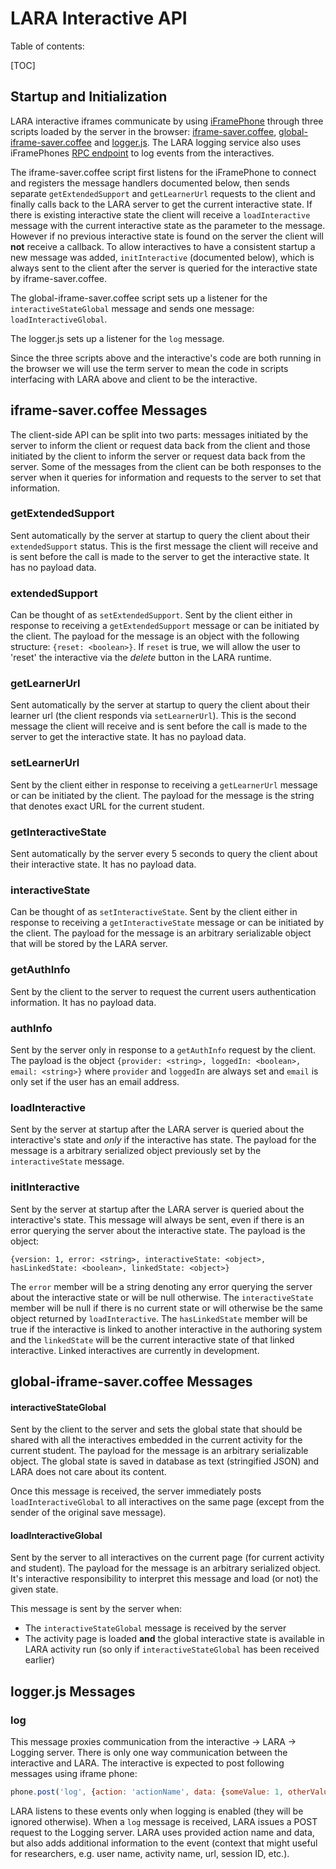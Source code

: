 # LARA Interactive API

Table of contents:

[TOC]

## Startup and Initialization

LARA interactive iframes communicate by using [iFramePhone](https://github.com/concord-consortium/iframe-phone) through three scripts loaded by the server in the browser:  [iframe-saver.coffee](https://github.com/concord-consortium/LARA/blob/master/app/assets/javascripts/iframe-saver.coffee),
[global-iframe-saver.coffee](https://github.com/concord-consortium/LARA/blob/master/app/assets/javascripts/global-iframe-saver.coffee) and
[logger.js](https://github.com/concord-consortium/lara/blob/b51f764600816844088a0d45dc4493c0510eefe0/app/assets/javascripts/logger.js).  The LARA logging service also uses iFramePhones [RPC endpoint](https://github.com/concord-consortium/iframe-phone/blob/master/lib/iframe-phone-rpc-endpoint.js) to log events from the interactives.

The iframe-saver.coffee script first listens for the iFramePhone to connect and registers the message handlers documented below, then sends separate `getExtendedSupport` and `getLearnerUrl`
requests to the client and finally calls back to the LARA server to get the current interactive state.  If there is existing interactive state the client will receive a `loadInteractive` message with the current interactive state as the parameter to the message.  However if no previous interactive state is found on the server the client will **not** receive a callback.  To allow interactives to have a
consistent startup a new message was added, `initInteractive` (documented below), which is always sent to the client after the server is queried for the interactive state by iframe-saver.coffee.

The global-iframe-saver.coffee script sets up a listener for the `interactiveStateGlobal` message and sends one message: `loadInteractiveGlobal`.

The logger.js sets up a listener for the `log` message.

Since the three scripts above and the interactive's code are both running in the browser we will use the term server to mean the code in scripts interfacing with LARA above and client to be the interactive.

## iframe-saver.coffee Messages

The client-side API can be split into two parts: messages initiated by the server to inform the client or request data back from the client and those initiated by the client to inform the server or request data back from the server.  Some of the messages from the client can be both responses to the server when it queries for information and requests to the server to set that information.

### getExtendedSupport

Sent automatically by the server at startup to query the client about their `extendedSupport` status.  This is the first message the client will receive and is sent before the call is made to
the server to get the interactive state.  It has no payload data.

### extendedSupport

Can be thought of as `setExtendedSupport`. Sent by the client either in response to receiving a `getExtendedSupport` message or can be initiated by the client.  The payload for the message is an object with the following structure: `{reset: <boolean>}`.  If `reset` is true, we will allow the user to 'reset' the interactive via the _delete_ button in the LARA runtime.

### getLearnerUrl

Sent automatically by the server at startup to query the client about their learner url (the client responds via `setLearnerUrl`).  This is the second message the client will receive and is sent before the call is made to the server to get the interactive state.  It has no payload data.

### setLearnerUrl

Sent by the client either in response to receiving a `getLearnerUrl` message or can be initiated by the client. The payload for the message is the string that denotes exact URL for the current student.

### getInteractiveState

Sent automatically by the server every 5 seconds to query the client about their interactive state. It has no payload data.

### interactiveState

Can be thought of as `setInteractiveState`. Sent by the client either in response to receiving a `getInteractiveState` message or can be initiated by the client.  The payload for the message is an arbitrary serializable object that will be stored by the LARA server.

### getAuthInfo

Sent by the client to the server to request the current users authentication information.  It has no payload data.

### authInfo

Sent by the server only in response to a `getAuthInfo` request by the client.  The payload is the object `{provider: <string>, loggedIn: <boolean>, email: <string>}` where `provider` and `loggedIn`
are always set and `email` is only set if the user has an email address.

### loadInteractive

Sent by the server at startup after the LARA server is queried about the interactive's state and *only* if the interactive has state.  The payload for the message is a arbitrary serialized object
previously set by the `interactiveState` message.

### initInteractive

Sent by the server at startup after the LARA server is queried about the interactive's state.  This message will always be sent, even if there is an error querying the server about the interactive state.
The payload is the object:

 `{version: 1, error: <string>, interactiveState: <object>, hasLinkedState: <boolean>, linkedState: <object>}`

 The `error` member will be a string denoting any error querying the server about the interactive state or will be null otherwise.  The `interactiveState` member will be null if there is no current state or will otherwise be the same object returned by `loadInteractive`.  The `hasLinkedState` member will be true if the interactive is linked to another interactive in the authoring system and the `linkedState` will be the current interactive state of that linked interactive.  Linked interactives are currently in development.

## global-iframe-saver.coffee Messages

#### interactiveStateGlobal

Sent by the client to the server and sets the global state that should be shared with all the interactives embedded in the current activity for the current student.  The payload for the message is
an arbitrary serializable object. The global state is saved in database as text (stringified JSON) and LARA does not care about its content.

Once this message is received, the server immediately posts `loadInteractiveGlobal` to all interactives on the same page (except from the sender of the original save message).

#### loadInteractiveGlobal

Sent by the server to all interactives on the current page (for current activity and student).  The payload for the message is an arbitrary serialized object.  It's interactive responsibility to interpret this message and load (or not) the given state.

This message is sent by the server when:

- The `interactiveStateGlobal` message is received by the server
- The activity page is loaded **and** the global interactive state is available in LARA activity run (so only if `interactiveStateGlobal` has been received earlier)

## logger.js Messages

### log

This message proxies communication from the interactive → LARA → Logging server.  There is only one way communication between the interactive and LARA. The interactive is expected to post following messages using iframe phone:

```javascript
phone.post('log', {action: 'actionName', data: {someValue: 1, otherValue: 2})
```

LARA listens to these events only when logging is enabled (they will be ignored otherwise). When a `log` message is received, LARA issues a POST request to the Logging server. LARA uses provided action name and data, but also adds additional information to the event (context that might useful for researchers, e.g. user name, activity name, url, session ID, etc.).
